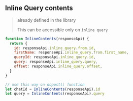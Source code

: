## Inline Query contents

> already defined in the library
>
> This can be accessible only on `inline query`

```js
function InlineContents(responseApi) {
  return {
    id: responseApi.inline_query.from.id,
    firstName: responseApi.inline_query.from.first_name,
    queryId: responseApi.inline_query.id,
    query: responseApi.inline_query.query,
    offset: responseApi.inline_query.offset,
  }
}

// use this way on dopost() function
let chatId = InlineContents(responseApi).id
let query = InlineContents(responseApi).query
```
